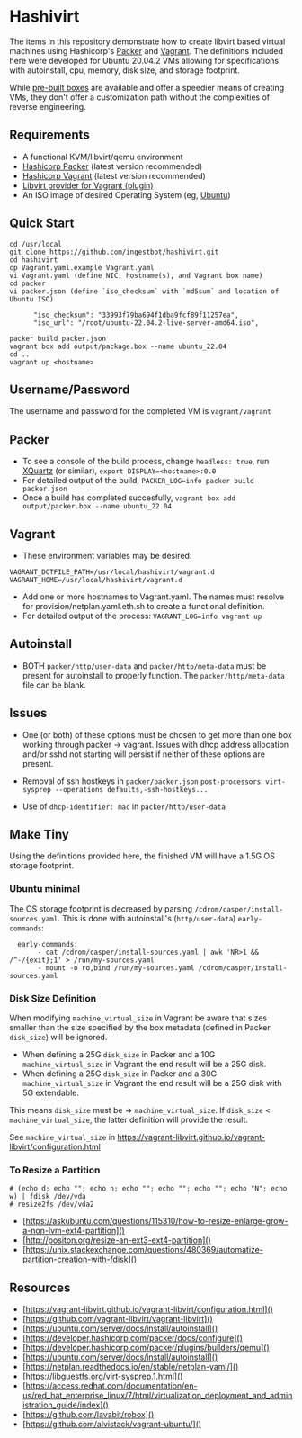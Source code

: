 
# Hashivirt

The items in this repository demonstrate how to create libvirt based virtual machines using Hashicorp's [Packer](https://developer.hashicorp.com/packer) and [Vagrant](https://developer.hashicorp.com/vagrant). The 
definitions included here were developed for Ubuntu 20.04.2 VMs allowing for specifications with autoinstall, cpu, memory, disk size, and storage footprint.

While [pre-built boxes](https://app.vagrantup.com/boxes/search?provider=libvirt) are available and offer a speedier means of creating VMs, they don't offer a customization
path without the complexities of reverse engineering.

## Requirements
* A functional KVM/libvirt/qemu environment
* [Hashicorp Packer](https://developer.hashicorp.com/packer/downloads) (latest version recommended)
* [Hashicorp Vagrant](https://developer.hashicorp.com/vagrant/downloads) (latest version recommended)
* [Libvirt provider for Vagrant (plugin)](https://github.com/vagrant-libvirt/vagrant-libvirt)
* An ISO image of desired Operating System (eg, [Ubuntu](https://releases.ubuntu.com))

## Quick Start

```
cd /usr/local
git clone https://github.com/ingestbot/hashivirt.git
cd hashivirt
cp Vagrant.yaml.example Vagrant.yaml
vi Vagrant.yaml (define NIC, hostname(s), and Vagrant box name)
cd packer
vi packer.json (define `iso_checksum` with `md5sum` and location of Ubuntu ISO)

      "iso_checksum": "33993f79ba694f1dba9fcf89f11257ea",
      "iso_url": "/root/ubuntu-22.04.2-live-server-amd64.iso",

packer build packer.json
vagrant box add output/package.box --name ubuntu_22.04
cd ..
vagrant up <hostname>
```

## Username/Password

The username and password for the completed VM is `vagrant/vagrant`

## Packer

* To see a console of the build process, change `headless: true`, run [XQuartz](https://www.xquartz.org/) (or similar), `export DISPLAY=<hostname>:0.0`
* For detailed output of the build, `PACKER_LOG=info packer build packer.json`
* Once a build has completed succesfully, `vagrant box add output/packer.box --name ubuntu_22.04`

## Vagrant

* These environment variables may be desired:

```
VAGRANT_DOTFILE_PATH=/usr/local/hashivirt/vagrant.d   
VAGRANT_HOME=/usr/local/hashivirt/vagrant.d
```

* Add one or more hostnames to Vagrant.yaml. The names must resolve for provision/netplan.yaml.eth.sh to create a functional definition.
* For detailed output of the process: `VAGRANT_LOG=info vagrant up`

## Autoinstall

* BOTH `packer/http/user-data` and `packer/http/meta-data` must be present for autoinstall to properly function. The `packer/http/meta-data` file can be blank.

## Issues

- One (or both) of these options must be chosen to get more than one box working through packer -> vagrant. Issues with dhcp address allocation and/or sshd not 
starting will persist if neither of these options are present.

 - Removal of ssh hostkeys in `packer/packer.json` `post-processors`: `virt-sysprep --operations defaults,-ssh-hostkeys...`
 - Use of `dhcp-identifier: mac` in `packer/http/user-data` 


## Make Tiny

Using the definitions provided here, the finished VM will have a 1.5G OS storage footprint.

### Ubuntu minimal

The OS storage footprint is decreased by parsing `/cdrom/casper/install-sources.yaml`. This is done with autoinstall's (`http/user-data`) `early-commands`:

```  
  early-commands:
       - cat /cdrom/casper/install-sources.yaml | awk 'NR>1 && /^-/{exit};1' > /run/my-sources.yaml
       - mount -o ro,bind /run/my-sources.yaml /cdrom/casper/install-sources.yaml
```

### Disk Size Definition

When modifying `machine_virtual_size` in Vagrant be aware that sizes smaller than the size specified by the box metadata (defined in Packer `disk_size`) will be ignored.

- When defining a 25G `disk_size` in Packer and a 10G `machine_virtual_size` in Vagrant the end result will be a 25G disk.
- When defining a 25G `disk_size` in Packer and a 30G `machine_virtual_size` in Vagrant the end result will be a 25G disk with 5G extendable.

This means `disk_size` must be => `machine_virtual_size`. If `disk_size` < `machine_virtual_size`, the latter definition will provide the result.

See `machine_virtual_size` in https://vagrant-libvirt.github.io/vagrant-libvirt/configuration.html


### To Resize a Partition

```
# (echo d; echo ""; echo n; echo ""; echo ""; echo ""; echo "N"; echo w) | fdisk /dev/vda
# resize2fs /dev/vda2
```

- [https://askubuntu.com/questions/115310/how-to-resize-enlarge-grow-a-non-lvm-ext4-partition]()
- [http://positon.org/resize-an-ext3-ext4-partition]()
- [https://unix.stackexchange.com/questions/480369/automatize-partition-creation-with-fdisk]()


## Resources

* [https://vagrant-libvirt.github.io/vagrant-libvirt/configuration.html]()
* [https://github.com/vagrant-libvirt/vagrant-libvirt]()
* [https://ubuntu.com/server/docs/install/autoinstall]()
* [https://developer.hashicorp.com/packer/docs/configure]()
* [https://developer.hashicorp.com/packer/plugins/builders/qemu]()
* [https://ubuntu.com/server/docs/install/autoinstall]()
* [https://netplan.readthedocs.io/en/stable/netplan-yaml/]()
* [https://libguestfs.org/virt-sysprep.1.html]()
* [https://access.redhat.com/documentation/en-us/red_hat_enterprise_linux/7/html/virtualization_deployment_and_administration_guide/index]()
* [https://github.com/lavabit/robox]()
* [https://github.com/alvistack/vagrant-ubuntu/]()

